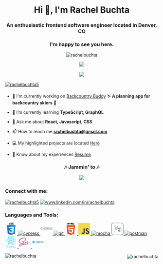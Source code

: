 <h1 align="center">Hi 👋, I'm Rachel Buchta</h1>
<h3 align="center">An enthusiastic frontend software engineer located in Denver, CO</h3>

<h3 align="center">I'm happy to see you here.</h3> <p align="center"><img src="https://komarev.com/ghpvc/?username=rachelbuchta&label=Profile%20views&color=0e75b6&style=dracula" alt="rachelbuchta" /></p>
<p align="center"><img src="https://profile-counter.glitch.me/rachelbuchta/count.svg" /></p>

<p align="center"><img src="https://github-profile-trophy.vercel.app/?username=rachelbuchta&theme=dracula&row=1" /></p>


<p align="left"> <a href="https://twitter.com/rachelbuchta5" target="blank"><img src="https://img.shields.io/twitter/follow/rachelbuchta5?logo=twitter&style=for-the-badge" alt="rachelbuchta5" /></a> </p>

- 🔭 I'm currently working on [Backcountry Buddy](https://github.com/Back-Country-Buddy/backcountry-buddy-UI) ⛷ **A planning app for backcountry skiers** 🎿

- 🌱 I’m currently learning **TypeScript, GraphQL**

- 💬 Ask me about **React, Javascript, CSS**

- 📫 How to reach me **rachelbuchta@gmail.com**

- 💻 My highlighted projects are located [Here](https://terminal.turing.edu/alumni/752-rachel-buchta)

- 📄 Know about my experiences [Resume](https://www.icloud.com/iclouddrive/0qKDyqlrMg-vTzwVqxn4q94JQ#Rachel-Buchta)	

<h3 align="center">🎶 Jammin' to 🎶</h3>
<p align="center"> <img src="https://spotify-github-profile.vercel.app/api/view?uid=1230426726&cover_image=true&theme=novatorem"/> </p>

<h3 align="left">Connect with me:</h3>
<p align="left">
<a href="https://twitter.com/rachelbuchta5" target="blank"><img align="center" src="https://cdn.jsdelivr.net/npm/simple-icons@3.0.1/icons/twitter.svg" alt="rachelbuchta5" height="30" width="40" /></a>
<a href="https://www.linkedin.com/in/rachelbuchta/" target="blank"><img align="center" src="https://cdn.jsdelivr.net/npm/simple-icons@3.0.1/icons/linkedin.svg" alt="www.linkedin.com/in/rachelbuchta" height="30" width="40" /></a>
</p>

<h3 align="left">Languages and Tools:</h3>
<p align="left"> <a href="https://www.w3schools.com/css/" target="_blank"> <img src="https://raw.githubusercontent.com/devicons/devicon/master/icons/css3/css3-original-wordmark.svg" alt="css3" width="40" height="40"/> </a> <a href="https://www.cypress.io" target="_blank"> <img src="https://raw.githubusercontent.com/simple-icons/simple-icons/6e46ec1fc23b60c8fd0d2f2ff46db82e16dbd75f/icons/cypress.svg" alt="cypress" width="40" height="40"/> </a> <a href="https://expressjs.com" target="_blank"> <img src="https://raw.githubusercontent.com/devicons/devicon/master/icons/express/express-original-wordmark.svg" alt="express" width="40" height="40"/> </a> <a href="https://git-scm.com/" target="_blank"> <img src="https://www.vectorlogo.zone/logos/git-scm/git-scm-icon.svg" alt="git" width="40" height="40"/> </a> <a href="https://www.w3.org/html/" target="_blank"> <img src="https://raw.githubusercontent.com/devicons/devicon/master/icons/html5/html5-original-wordmark.svg" alt="html5" width="40" height="40"/> </a> <a href="https://developer.mozilla.org/en-US/docs/Web/JavaScript" target="_blank"> <img src="https://raw.githubusercontent.com/devicons/devicon/master/icons/javascript/javascript-original.svg" alt="javascript" width="40" height="40"/> </a> <a href="https://mochajs.org" target="_blank"> <img src="https://www.vectorlogo.zone/logos/mochajs/mochajs-icon.svg" alt="mocha" width="40" height="40"/> </a> <a href="https://www.photoshop.com/en" target="_blank"> <img src="https://raw.githubusercontent.com/devicons/devicon/master/icons/photoshop/photoshop-line.svg" alt="photoshop" width="40" height="40"/> </a> <a href="https://postman.com" target="_blank"> <img src="https://www.vectorlogo.zone/logos/getpostman/getpostman-icon.svg" alt="postman" width="40" height="40"/> </a> <a href="https://reactjs.org/" target="_blank"> <img src="https://raw.githubusercontent.com/devicons/devicon/master/icons/react/react-original-wordmark.svg" alt="react" width="40" height="40"/> </a> <a href="https://sass-lang.com" target="_blank"> <img src="https://raw.githubusercontent.com/devicons/devicon/master/icons/sass/sass-original.svg" alt="sass" width="40" height="40"/> </a> <a href="https://webpack.js.org" target="_blank"> <img src="https://raw.githubusercontent.com/devicons/devicon/d00d0969292a6569d45b06d3f350f463a0107b0d/icons/webpack/webpack-original-wordmark.svg" alt="webpack" width="40" height="40"/> </a> </p>

<p align="left"><img align="left" src="https://github-readme-stats.vercel.app/api/top-langs?username=rachelbuchta&show_icons=true&locale=en&theme=synthwave&layout=compact" alt="rachelbuchta" /></p>
<p align="right">&nbsp;<img align="center" src="https://github-readme-stats.vercel.app/api?username=rachelbuchta&show_icons=true&locale=en&theme=synthwave&layout=compact" alt="rachelbuchta" /></p>



